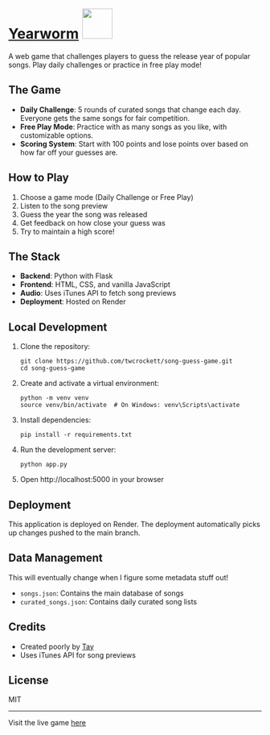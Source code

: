 # [Yearworm](https://music-guess-bynw.onrender.com/) <img alt="" height="60" src="https://github.com/twcrockett/song-guess-game/assets/logo.png"/>


A web game that challenges players to guess the release year of popular songs. Play daily challenges or practice in free play mode!


## The Game

- **Daily Challenge**: 5 rounds of curated songs that change each day. Everyone gets the same songs for fair competition.
- **Free Play Mode**: Practice with as many songs as you like, with customizable options.
- **Scoring System**: Start with 100 points and lose points over based on how far off your guesses are.

## How to Play

1. Choose a game mode (Daily Challenge or Free Play)
2. Listen to the song preview
3. Guess the year the song was released
4. Get feedback on how close your guess was
5. Try to maintain a high score!

## The Stack

- **Backend**: Python with Flask
- **Frontend**: HTML, CSS, and vanilla JavaScript
- **Audio**: Uses iTunes API to fetch song previews
- **Deployment**: Hosted on Render

## Local Development

1. Clone the repository:
   ```
   git clone https://github.com/twcrockett/song-guess-game.git
   cd song-guess-game
   ```

2. Create and activate a virtual environment:
   ```
   python -m venv venv
   source venv/bin/activate  # On Windows: venv\Scripts\activate
   ```

3. Install dependencies:
   ```
   pip install -r requirements.txt
   ```

4. Run the development server:
   ```
   python app.py
   ```

5. Open http://localhost:5000 in your browser

## Deployment

This application is deployed on Render. The deployment automatically picks up changes pushed to the main branch.

## Data Management

This will eventually change when I figure some metadata stuff out!

- `songs.json`: Contains the main database of songs
- `curated_songs.json`: Contains daily curated song lists

## Credits

- Created poorly by [Tay](https://twcrockett.github.io/)
- Uses iTunes API for song previews

## License

MIT

---

Visit the live game [here](https://music-guess-bynw.onrender.com/)